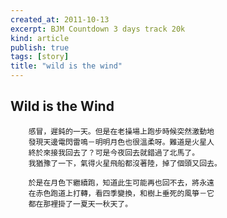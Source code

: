 ```yaml
---
created_at: 2011-10-13
excerpt: BJM Countdown 3 days track 20k
kind: article
publish: true
tags: [story]
title: "wild is the wind"
---
```


## Wild is the Wind

        感冒，遲鈍的一天。但是在老操場上跑步時候突然激動地
        發現天邊電閃雷鳴－明明月色也很溫柔呀。難道是火星人
        終於來接我回去了？可是今夜回去就錯過了北馬了。
        我猶豫了一下，氣得火星飛船都沒著陸，掉了個頭又回去。

        於是在月色下繼續跑，知道此生可能再也回不去，將永遠
        在赤色跑道上打轉，看四季變換，和樹上垂死的風箏－它
        都在那裡掛了一夏天一秋天了。
